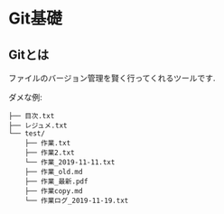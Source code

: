 # Git基礎

## Gitとは

ファイルのバージョン管理を賢く行ってくれるツールです.

ダメな例:

```
├── 目次.txt
├── レジュメ.txt
└── test/
    ├── 作業.txt
    ├── 作業2.txt
    └── 作業_2019-11-11.txt
    ├── 作業_old.md
    ├── 作業_最新.pdf
    ├── 作業copy.md
    └── 作業ログ_2019-11-19.txt
```

##